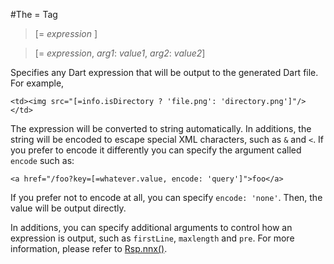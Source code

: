 #The = Tag

>[= *expression* ]

>[= *expression*, *arg1*: *value1*, *arg2*: *value2*]

Specifies any Dart expression that will be output to the generated Dart file. For example,

    <td><img src="[=info.isDirectory ? 'file.png': 'directory.png']"/></td>

The expression will be converted to string automatically. In additions, the string will be encoded to escape special XML characters, such as `&` and `<`. If you prefer to encode it differently you can specify the argument called `encode` such as:

    <a href="/foo?key=[=whatever.value, encode: 'query']">foo</a>

If you prefer not to encode at all, you can specify `encode: 'none'`. Then, the value will be output directly.

In additions, you can specify additional arguments to control how an expression is output, such as `firstLine`, `maxlength` and `pre`. For more information, please refer to [Rsp.nnx()](api:stream).
